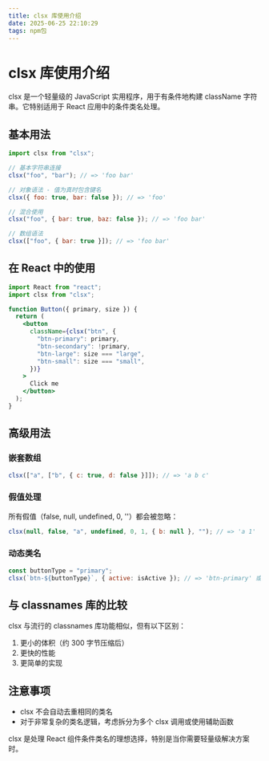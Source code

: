 ```yaml
---
title: clsx 库使用介绍
date: 2025-06-25 22:10:29
tags: npm包
---
```


# clsx 库使用介绍

clsx 是一个轻量级的 JavaScript 实用程序，用于有条件地构建 className 字符串。它特别适用于 React 应用中的条件类名处理。

## 基本用法

```javascript
import clsx from "clsx";

// 基本字符串连接
clsx("foo", "bar"); // => 'foo bar'

// 对象语法 - 值为真时包含键名
clsx({ foo: true, bar: false }); // => 'foo'

// 混合使用
clsx("foo", { bar: true, baz: false }); // => 'foo bar'

// 数组语法
clsx(["foo", { bar: true }]); // => 'foo bar'
```

## 在 React 中的使用

```jsx
import React from "react";
import clsx from "clsx";

function Button({ primary, size }) {
  return (
    <button
      className={clsx("btn", {
        "btn-primary": primary,
        "btn-secondary": !primary,
        "btn-large": size === "large",
        "btn-small": size === "small",
      })}
    >
      Click me
    </button>
  );
}
```

## 高级用法

### 嵌套数组

```javascript
clsx(["a", ["b", { c: true, d: false }]]); // => 'a b c'
```

### 假值处理

所有假值（false, null, undefined, 0, ''）都会被忽略：

```javascript
clsx(null, false, "a", undefined, 0, 1, { b: null }, ""); // => 'a 1'
```

### 动态类名

```javascript
const buttonType = "primary";
clsx(`btn-${buttonType}`, { active: isActive }); // => 'btn-primary' 或 'btn-primary active'
```

## 与 classnames 库的比较

clsx 与流行的 classnames 库功能相似，但有以下区别：

1. 更小的体积（约 300 字节压缩后）
2. 更快的性能
3. 更简单的实现

## 注意事项

- clsx 不会自动去重相同的类名
- 对于非常复杂的类名逻辑，考虑拆分为多个 clsx 调用或使用辅助函数

clsx 是处理 React 组件条件类名的理想选择，特别是当你需要轻量级解决方案时。
